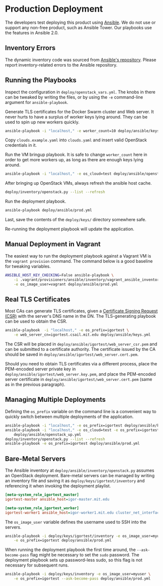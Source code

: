 # Production Deployment

The developers test deploying this product using
[Ansible](https://github.com/ansible/ansible). We do not use or support any
non-free product, such as Ansible Tower. Our playbooks use the features in
Ansible 2.0.


## Inventory Errors

The dynamic inventory code was sourced from
[Ansible's repository](https://github.com/ansible/ansible/blob/devel/contrib/inventory/openstack.py).
Please report inventory-related errors to the Ansible repository.


## Running the Playbooks

Inspect the configuration in `deploy/openstack_vars.yml`. The knobs in there
can be tweaked by writing the files, or by using the `-e` command-line argument
for `ansible-playbook`.

Generate TLS certificates for the Docker Swarm cluster and Web server. It never
hurts to have a surplus of worker keys lying around. They can be used to spin
up new workers quickly.

```bash
ansible-playbook -i "localhost," -e worker_count=10 deploy/ansible/keys.yml
```

Copy `clouds.example.yaml` into `clouds.yaml` and insert valid OpenStack
credentials in it.

Run the VM bringup playbook. It is safe to change `worker_count` here in order
to get more workers up, as long as there are enough keys lying around.

```bash
ansible-playbook -i "localhost," -e os_cloud=test deploy/ansible/openstack_up.yml
```

After bringing up OpenStack VMs, always refresh the ansible host cache.

```bash
deploy/inventory/openstack.py --list --refresh
```

Run the deployment playbook.

```bash
ansible-playbook deploy/ansible/prod.yml
```

Last, save the contents of the `deploy/keys/` directory somewhere safe.

Re-running the deployment playbook will update the application.


## Manual Deployment in Vagrant

The easiest way to run the deployment playbook against a Vagrant VM is the
`vagrant provision` command. The command below is a good baseline for tweaking
variables.

```bash
ANSIBLE_HOST_KEY_CHECKING=False ansible-playbook \
    -i .vagrant/provisioners/ansible/inventory/vagrant_ansible_inventory \
    -e os_image_user=vagrant deploy/ansible/prod.yml
```


## Real TLS Certificates

Most CAs can generate TLS certificates, given a
[Certificate Signing Request (CSR)](https://en.wikipedia.org/wiki/Certificate_signing_request)
with the server's DNS name in the DN. The TLS-generating playbook can be used
to obtain the CSR.

```bash
ansible-playbook  -i "localhost," -e os_prefix=igortest \
    -e web_server_cn=igortest.csail.mit.edu deploy/ansible/keys.yml
```

The CSR will be placed in `deploy/ansible/igortest/web_server_csr.pem` and can
be submitted to a certificate authority. The certificate issued by the CA
should be saved in `deploy/ansible/igortest/web_server.cert.pem`.

Should you need to obtain TLS certificates via a different process, place the
PEM-encoded server private key in `deploy/ansible/igortest/web_server.key.pem`,
and place the PEM-encoded server certificate in
`deploy/ansible/igortest/web_server.cert.pem` (same as in the previous
paragraph).


## Managing Multiple Deployments

Defining the `os_prefix` variable on the command line is a convenient way to
quickly switch between multiple deployments of the application.

```bash
ansible-playbook -i "localhost," -e os_prefix=igortest deploy/ansible/keys.yml
ansible-playbook -i "localhost," -e os_cloud=test -e os_prefix=igortest \
    deploy/ansible/openstack_up.yml
deploy/inventory/openstack.py --list --refresh
ansible-playbook -e os_prefix=igortest deploy/ansible/prod.yml
```


## Bare-Metal Servers

The Ansible inventory at `deploy/ansible/inventory/openstack.py` assumes an
OpenStack deployment. Bare-metal servers can be managed by writing an inventory
file and saving it as `deploy/keys/igortest/inventory` and referencing it when
invoking the deployment playlist.

```ini
[meta-system_role_igortest_master]
igortest-master ansible_host=igor-master.mit.edu

[meta-system_role_igortest_worker]
igortest-worker1 ansible_host=igor-worker1.mit.edu cluster_net_interface=eno1
```

The `os_image_user` variable defines the username used to SSH into the servers.

```bash
ansible-playbook -i deploy/keys/igortest/inventory -e os_image_user=myuser \
    -e os_prefix=igortest deploy/ansible/prod.yml
```

When running the deployment playbook the first time around, the
`--ask-become-pass` flag might be necessary to set the `sudo` password. The
deployment playbook sets up password-less sudo, so this flag is not necessary
for subsequent runs.

```bash
ansible-playbook -i deploy/keys/inventory -e os_image_user=myuser \
    -e os_prefix=igortest --ask-become-pass deploy/ansible/prod.yml
```
